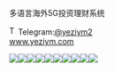 多语言海外5G投资理财系统<p dir="auto"><a target="_blank" rel="noopener noreferrer nofollow" href="https://camo.githubusercontent.com/d614d90677fbc2e34c7c62ebc68c82379d87a57c4beaf05af65fec7ba6b72e36/68747470733a2f2f63646e2d69636f6e732d706e672e666c617469636f6e2e636f6d2f3531322f323131312f323131313634362e706e67"><img src="https://camo.githubusercontent.com/d614d90677fbc2e34c7c62ebc68c82379d87a57c4beaf05af65fec7ba6b72e36/68747470733a2f2f63646e2d69636f6e732d706e672e666c617469636f6e2e636f6d2f3531322f323131312f323131313634362e706e67" alt="Telegram Icon" style="width: 16px; max-width: 100%;" data-canonical-src="https://cdn-icons-png.flaticon.com/512/2111/2111646.png"></a>Telegram:<a href="https://t.me/yeziym2" rel="nofollow">@yeziym2</a><br><a href="https://www.yeziym.com/">www.yeziym.com</a></p><img src="https://github.com/yeziym/D7cxMsEVij/blob/main/QgSZ0.png"><img src="https://github.com/yeziym/D7cxMsEVij/blob/main/aF87t.png"><img src="https://github.com/yeziym/D7cxMsEVij/blob/main/U7cBp.png"><img src="https://github.com/yeziym/D7cxMsEVij/blob/main/z8JNU.png"><img src="https://github.com/yeziym/D7cxMsEVij/blob/main/pNuTP.png"><img src="https://github.com/yeziym/D7cxMsEVij/blob/main/BjBH5.png"><img src="https://github.com/yeziym/D7cxMsEVij/blob/main/H252P.png"><img src="https://github.com/yeziym/D7cxMsEVij/blob/main/2sf9j.png"><img src="https://github.com/yeziym/D7cxMsEVij/blob/main/NgKgR.png"><img src="https://github.com/yeziym/D7cxMsEVij/blob/main/d5FO3.png">
